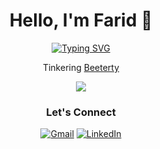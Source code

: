 <div align="center">
  
# Hello, I'm Farid 👋

[![Typing SVG](https://readme-typing-svg.demolab.com?font=Fira+Code&pause=1000&color=2F81F7&center=true&vCenter=true&width=435&lines=Full+Stack+Developer)](https://git.io/typing-svg)

Tinkering [Beeterty](https://beeterty.com/)

<div align="center">
  <img src="https://github-readme-streak-stats.herokuapp.com?user=faridibin&theme=github-dark-blue&hide_border=true" />
</div>

### Let's Connect

[![Gmail](https://img.shields.io/badge/-GMAIL-D14836?style=for-the-badge&logo=gmail&logoColor=white)](mailto:faridibin@gmail.com)
[![LinkedIn](https://img.shields.io/badge/-LINKEDIN-0077B5?style=for-the-badge&logo=linkedin&logoColor=white)](https://www.linkedin.com/in/farid-adam-23438582)

</div>
